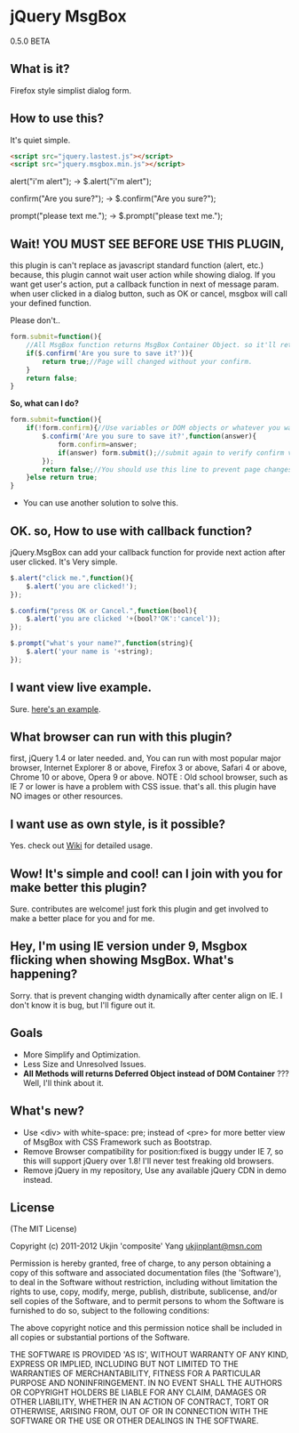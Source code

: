 jQuery MsgBox
=============

0.5.0 BETA

What is it?
-----------

Firefox style simplist dialog form.


How to use this?
----------------

It's quiet simple.

```html
<script src="jquery.lastest.js"></script>
<script src="jquery.msgbox.min.js"></script>
```

alert("i'm alert");
-> $.alert("i'm alert");

confirm("Are you sure?");
-> $.confirm("Are you sure?");

prompt("please text me.");
-> $.prompt("please text me.");

Wait! YOU MUST SEE BEFORE USE THIS PLUGIN,
------------------------------------------
this plugin is can't replace as javascript standard function (alert, etc.)
because, this plugin cannot wait user action while showing dialog.
If you want get user's action, put a callback function in next of message param.
when user clicked in a dialog button, such as OK or cancel, msgbox will call your defined function.

Please don't..
```js
form.submit=function(){
    //All MsgBox function returns MsgBox Container Object. so it'll return always true.
    if($.confirm('Are you sure to save it?')){
        return true;//Page will changed without your confirm.
    }
    return false;
}
```
**So, what can I do?**
```js
form.submit=function(){
    if(!form.confirm){//Use variables or DOM objects or whatever you want.
        $.confirm('Are you sure to save it?',function(answer){
            form.confirm=answer;
            if(answer) form.submit();//submit again to verify confirm value.
        });
        return false;//You should use this line to prevent page changes.
    }else return true;
}
```
* You can use another solution to solve this.

OK. so, How to use with callback function?
------------------------------------------

jQuery.MsgBox can add your callback function for provide next action after user clicked.
It's Very simple.

```js
$.alert("click me.",function(){
    $.alert('you are clicked!');
});
```
```js
$.confirm("press OK or Cancel.",function(bool){
    $.alert('you are clicked '+(bool?'OK':'cancel'));
});
```
```js
$.prompt("what's your name?",function(string){
    $.alert('your name is '+string);
});
```

I want view live example.
-------------------------

Sure. [here's an example](http://jsfiddle.net/preFy/ "live example"). 

What browser can run with this plugin?
--------------------------------------
first, jQuery 1.4 or later needed.
and, You can run with most popular major browser,
Internet Explorer 8 or above, Firefox 3 or above, Safari 4 or above, Chrome 10 or above, Opera 9 or above.
NOTE : Old school browser, such as IE 7 or lower is have a problem with CSS issue.
that's all. this plugin have NO images or other resources.

I want use as own style, is it possible?
----------------------------------------

Yes. check out [Wiki](https://github.com/composite/jQuery.MsgBox/wiki) for detailed usage.

Wow! It's simple and cool! can I join with you for make better this plugin?
---------------------------------------------------------------------------

Sure. contributes are welcome! just fork this plugin and get involved to make a better place for you and for me.

Hey, I'm using IE version under 9, Msgbox flicking when showing MsgBox. What's happening? 
------------------------------------------------------------------------------------------

Sorry. that is prevent changing width dynamically after center align on IE. I don't know it is bug, but I'll figure out it.

Goals
-----

 - More Simplify and Optimization.
 - Less Size and Unresolved Issues.
 - **All Methods will returns Deferred Object instead of DOM Container** ??? Well, I'll think about it.

What's new?
-----

 - Use &lt;div&gt; with white-space: pre; instead of &lt;pre&gt; for more better view of MsgBox with CSS Framework such as Bootstrap.
 - Remove Browser compatibility for position:fixed is buggy under IE 7, so this will support jQuery over 1.8! I'll never test freaking old browsers.
 - Remove jQuery in my repository, Use any available jQuery CDN in demo instead.


License
-------

(The MIT License)

Copyright (c) 2011-2012 Ukjin 'composite' Yang <ukjinplant@msn.com>

Permission is hereby granted, free of charge, to any person obtaining a copy of this software and associated documentation files (the 'Software'), to deal in the Software without restriction, including without limitation the rights to use, copy, modify, merge, publish, distribute, sublicense, and/or sell copies of the Software, and to permit persons to whom the Software is furnished to do so, subject to the following conditions:

The above copyright notice and this permission notice shall be included in all copies or substantial portions of the Software.

THE SOFTWARE IS PROVIDED 'AS IS', WITHOUT WARRANTY OF ANY KIND, EXPRESS OR IMPLIED, INCLUDING BUT NOT LIMITED TO THE WARRANTIES OF MERCHANTABILITY, FITNESS FOR A PARTICULAR PURPOSE AND NONINFRINGEMENT. IN NO EVENT SHALL THE AUTHORS OR COPYRIGHT HOLDERS BE LIABLE FOR ANY CLAIM, DAMAGES OR OTHER LIABILITY, WHETHER IN AN ACTION OF CONTRACT, TORT OR OTHERWISE, ARISING FROM, OUT OF OR IN CONNECTION WITH THE SOFTWARE OR THE USE OR OTHER DEALINGS IN THE SOFTWARE.
